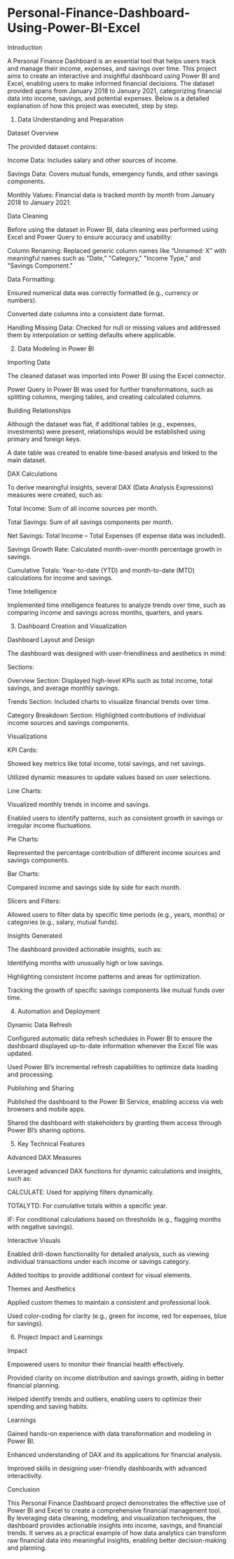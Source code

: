 # Personal-Finance-Dashboard-Using-Power-BI-Excel
Introduction

A Personal Finance Dashboard is an essential tool that helps users track and manage their income, expenses, and savings over time. This project aims to create an interactive and insightful dashboard using Power BI and Excel, enabling users to make informed financial decisions. The dataset provided spans from January 2018 to January 2021, categorizing financial data into income, savings, and potential expenses. Below is a detailed explanation of how this project was executed, step by step.

1. Data Understanding and Preparation

Dataset Overview

The provided dataset contains:

Income Data: Includes salary and other sources of income.

Savings Data: Covers mutual funds, emergency funds, and other savings components.

Monthly Values: Financial data is tracked month by month from January 2018 to January 2021.

Data Cleaning

Before using the dataset in Power BI, data cleaning was performed using Excel and Power Query to ensure accuracy and usability:

Column Renaming: Replaced generic column names like “Unnamed: X” with meaningful names such as "Date," "Category," "Income Type," and "Savings Component."

Data Formatting:

Ensured numerical data was correctly formatted (e.g., currency or numbers).

Converted date columns into a consistent date format.

Handling Missing Data: Checked for null or missing values and addressed them by interpolation or setting defaults where applicable.

2. Data Modeling in Power BI

Importing Data

The cleaned dataset was imported into Power BI using the Excel connector.

Power Query in Power BI was used for further transformations, such as splitting columns, merging tables, and creating calculated columns.

Building Relationships

Although the dataset was flat, if additional tables (e.g., expenses, investments) were present, relationships would be established using primary and foreign keys.

A date table was created to enable time-based analysis and linked to the main dataset.

DAX Calculations

To derive meaningful insights, several DAX (Data Analysis Expressions) measures were created, such as:

Total Income: Sum of all income sources per month.

Total Savings: Sum of all savings components per month.

Net Savings: Total Income – Total Expenses (if expense data was included).

Savings Growth Rate: Calculated month-over-month percentage growth in savings.

Cumulative Totals: Year-to-date (YTD) and month-to-date (MTD) calculations for income and savings.

Time Intelligence

Implemented time intelligence features to analyze trends over time, such as comparing income and savings across months, quarters, and years.

3. Dashboard Creation and Visualization

Dashboard Layout and Design

The dashboard was designed with user-friendliness and aesthetics in mind:

Sections:

Overview Section: Displayed high-level KPIs such as total income, total savings, and average monthly savings.

Trends Section: Included charts to visualize financial trends over time.

Category Breakdown Section: Highlighted contributions of individual income sources and savings components.

Visualizations

KPI Cards:

Showed key metrics like total income, total savings, and net savings.

Utilized dynamic measures to update values based on user selections.

Line Charts:

Visualized monthly trends in income and savings.

Enabled users to identify patterns, such as consistent growth in savings or irregular income fluctuations.

Pie Charts:

Represented the percentage contribution of different income sources and savings components.

Bar Charts:

Compared income and savings side by side for each month.

Slicers and Filters:

Allowed users to filter data by specific time periods (e.g., years, months) or categories (e.g., salary, mutual funds).

Insights Generated

The dashboard provided actionable insights, such as:

Identifying months with unusually high or low savings.

Highlighting consistent income patterns and areas for optimization.

Tracking the growth of specific savings components like mutual funds over time.

4. Automation and Deployment

Dynamic Data Refresh

Configured automatic data refresh schedules in Power BI to ensure the dashboard displayed up-to-date information whenever the Excel file was updated.

Used Power BI’s incremental refresh capabilities to optimize data loading and processing.

Publishing and Sharing

Published the dashboard to the Power BI Service, enabling access via web browsers and mobile apps.

Shared the dashboard with stakeholders by granting them access through Power BI’s sharing options.

5. Key Technical Features

Advanced DAX Measures

Leveraged advanced DAX functions for dynamic calculations and insights, such as:

CALCULATE: Used for applying filters dynamically.

TOTALYTD: For cumulative totals within a specific year.

IF: For conditional calculations based on thresholds (e.g., flagging months with negative savings).

Interactive Visuals

Enabled drill-down functionality for detailed analysis, such as viewing individual transactions under each income or savings category.

Added tooltips to provide additional context for visual elements.

Themes and Aesthetics

Applied custom themes to maintain a consistent and professional look.

Used color-coding for clarity (e.g., green for income, red for expenses, blue for savings).

6. Project Impact and Learnings

Impact

Empowered users to monitor their financial health effectively.

Provided clarity on income distribution and savings growth, aiding in better financial planning.

Helped identify trends and outliers, enabling users to optimize their spending and saving habits.

Learnings

Gained hands-on experience with data transformation and modeling in Power BI.

Enhanced understanding of DAX and its applications for financial analysis.

Improved skills in designing user-friendly dashboards with advanced interactivity.

Conclusion

This Personal Finance Dashboard project demonstrates the effective use of Power BI and Excel to create a comprehensive financial management tool. By leveraging data cleaning, modeling, and visualization techniques, the dashboard provides actionable insights into income, savings, and financial trends. It serves as a practical example of how data analytics can transform raw financial data into meaningful insights, enabling better decision-making and planning.

